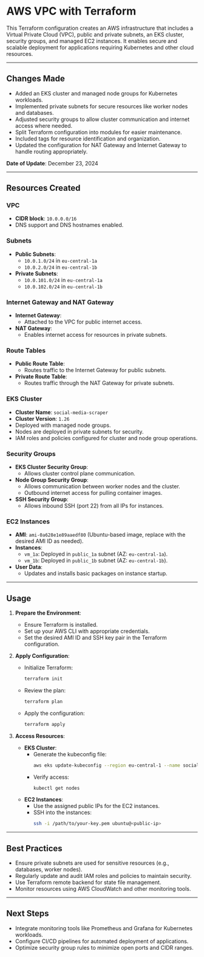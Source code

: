 # AWS VPC with Terraform

This Terraform configuration creates an AWS infrastructure that includes a Virtual Private Cloud (VPC), public and private subnets, an EKS cluster, security groups, and managed EC2 instances. It enables secure and scalable deployment for applications requiring Kubernetes and other cloud resources.

---

## **Changes Made**

- Added an EKS cluster and managed node groups for Kubernetes workloads.
- Implemented private subnets for secure resources like worker nodes and databases.
- Adjusted security groups to allow cluster communication and internet access where needed.
- Split Terraform configuration into modules for easier maintenance.
- Included tags for resource identification and organization.
- Updated the configuration for NAT Gateway and Internet Gateway to handle routing appropriately.

**Date of Update**: December 23, 2024

---

## **Resources Created**

### **VPC**

- **CIDR block**: `10.0.0.0/16`
- DNS support and DNS hostnames enabled.

### **Subnets**

- **Public Subnets**:
  - `10.0.1.0/24` in `eu-central-1a`
  - `10.0.2.0/24` in `eu-central-1b`
- **Private Subnets**:
  - `10.0.101.0/24` in `eu-central-1a`
  - `10.0.102.0/24` in `eu-central-1b`

### **Internet Gateway and NAT Gateway**

- **Internet Gateway**:
  - Attached to the VPC for public internet access.
- **NAT Gateway**:
  - Enables internet access for resources in private subnets.

### **Route Tables**

- **Public Route Table**:
  - Routes traffic to the Internet Gateway for public subnets.
- **Private Route Table**:
  - Routes traffic through the NAT Gateway for private subnets.

### **EKS Cluster**

- **Cluster Name**: `social-media-scraper`
- **Cluster Version**: `1.26`
- Deployed with managed node groups.
- Nodes are deployed in private subnets for security.
- IAM roles and policies configured for cluster and node group operations.

### **Security Groups**

- **EKS Cluster Security Group**:
  - Allows cluster control plane communication.
- **Node Group Security Group**:
  - Allows communication between worker nodes and the cluster.
  - Outbound internet access for pulling container images.
- **SSH Security Group**:
  - Allows inbound SSH (port 22) from all IPs for instances.

### **EC2 Instances**

- **AMI**: `ami-0a628e1e89aaedf80` (Ubuntu-based image, replace with the desired AMI ID as needed).
- **Instances**:
  - `vm_1a`: Deployed in `public_1a` subnet (AZ: `eu-central-1a`).
  - `vm_1b`: Deployed in `public_1b` subnet (AZ: `eu-central-1b`).
- **User Data**:
  - Updates and installs basic packages on instance startup.

---

## **Usage**

1. **Prepare the Environment**:

   - Ensure Terraform is installed.
   - Set up your AWS CLI with appropriate credentials.
   - Set the desired AMI ID and SSH key pair in the Terraform configuration.

2. **Apply Configuration**:

   - Initialize Terraform:
     ```bash
     terraform init
     ```
   - Review the plan:
     ```bash
     terraform plan
     ```
   - Apply the configuration:
     ```bash
     terraform apply
     ```

3. **Access Resources**:

   - **EKS Cluster**:
     - Generate the kubeconfig file:
       ```bash
       aws eks update-kubeconfig --region eu-central-1 --name social-media-scraper
       ```
     - Verify access:
       ```bash
       kubectl get nodes
       ```
   - **EC2 Instances**:
     - Use the assigned public IPs for the EC2 instances.
     - SSH into the instances:
       ```bash
       ssh -i /path/to/your-key.pem ubuntu@<public-ip>
       ```

---

## **Best Practices**

- Ensure private subnets are used for sensitive resources (e.g., databases, worker nodes).
- Regularly update and audit IAM roles and policies to maintain security.
- Use Terraform remote backend for state file management.
- Monitor resources using AWS CloudWatch and other monitoring tools.

---

## **Next Steps**

- Integrate monitoring tools like Prometheus and Grafana for Kubernetes workloads.
- Configure CI/CD pipelines for automated deployment of applications.
- Optimize security group rules to minimize open ports and CIDR ranges.

